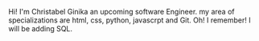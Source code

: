 Hi! I'm Christabel Ginika an upcoming software Engineer. my area of specializations are html, css, python, javascrpt and Git.
Oh! I remember! I will be adding SQL.
